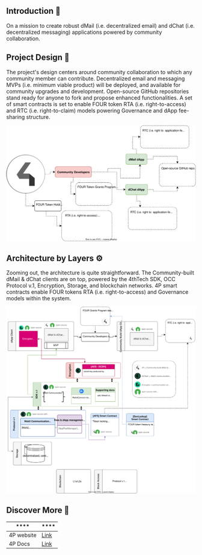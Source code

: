 ## Introduction 👋

On a mission to create robust dMail (i.e. decentralized email) and dChat (i.e. decentralized messaging) applications powered by community collaboration.

## Project Design 🎨

The project's design centers around community collaboration to which any community member can contribute. Decentralized email and messaging MVPs (i.e. minimum viable product) will be deployed, and available for community upgrades and development. Open-source GitHub repositories stand ready for anyone to fork and propose enhanced functionalities. A set of smart contracts is set to enable FOUR token RTA (i.e. right-to-access) and RTC (i.e. right-to-claim) models powering Governance and dApp fee-sharing structure.

![project design](https://github.com/4P-project/static-assets/blob/8cdc48c5339b2694ef13fd40d2da08dd331cc268/image/4P-project-design.svg)

## Architecture by Layers ⚙

Zooming out, the architecture is quite straightforward. The Community-built dMail & dChat clients are on top, powered by the 4thTech SDK, OCC Protocol v.1, Encryption, Storage, and blockchain networks. 4P smart contracts enable FOUR tokens RTA (i.e. right-to-access) and Governance models within the system.

![architecture](https://github.com/4P-project/static-assets/blob/d4f5e948495c7486e3d50cec37fada5d98d5dd30/image/4P-infrastructural-layer-schematic.svg)

## Discover More 📑

| ****          | **** | 
|---------------|---------|
| 4P website    | [Link](https://the4thpillar.io/)     |
| 4P Docs | [Link](https://docs.the4thpillar.io/)     |

<!--

**Here are some ideas to get you started:**

🙋‍♀️ A short introduction - what is your organization all about?
🌈 Contribution guidelines - how can the community get involved?
👩‍💻 Useful resources - where can the community find your docs? Is there anything else the community should know?
🍿 Fun facts - what does your team eat for breakfast?
🧙 Remember, you can do mighty things with the power of [Markdown](https://docs.github.com/github/writing-on-github/getting-started-with-writing-and-formatting-on-github/basic-writing-and-formatting-syntax)
-->
